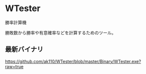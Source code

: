 WTester
=======

勝率計算機


勝敗数から勝率や有意確率などを計算するためのツール。


最新バイナリ
------
https://github.com/ak110/WTester/blob/master/Binary/WTester.exe?raw=true
